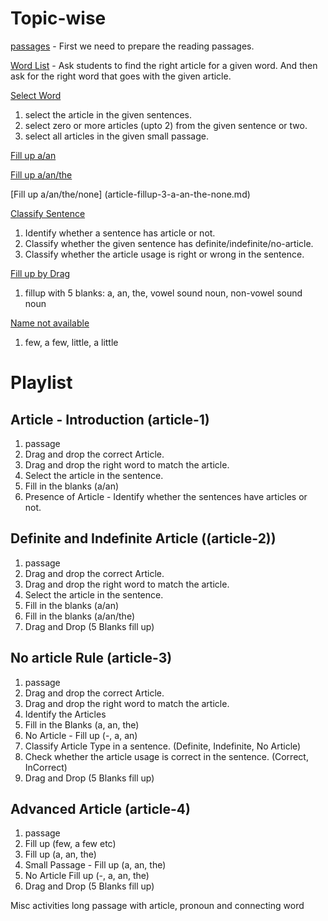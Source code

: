# Topic-wise

[passages](article-passages.md) - First we need to prepare the reading passages.

[Word List](article-wordlist.md) - Ask students to find the right article for a
given word. And then ask for the right word that goes with the given article.

[Select Word](article-selectWord.md)

1. select the article in the given sentences.
2. select zero or more articles (upto 2) from the given sentence or two.
3. select all articles in the given small passage.

[Fill up a/an](article-fillup-1-a-an.md)

[Fill up a/an/the](article-fillup-2-a-an-the.md)

[Fill up a/an/the/none] (article-fillup-3-a-an-the-none.md)

[Classify Sentence](article-classify-sentence.md)

1. Identify whether a sentence has article or not.
2. Classify whether the given sentence has definite/indefinite/no-article.
3. Classify whether the article usage is right or wrong in the sentence.

[Fill up by Drag](article-fill-up-by-drag.md)

1. fillup with 5 blanks: a, an, the, vowel sound noun, non-vowel sound noun

[Name not available](article-modifier.md)

1. few, a few, little, a little

# Playlist

## Article - Introduction (article-1)

1. passage
2. Drag and drop the correct Article.
3. Drag and drop the right word to match the article.
4. Select the article in the sentence.
5. Fill in the blanks (a/an)
6. Presence of Article - Identify whether the sentences have articles or not.

## Definite and Indefinite Article ((article-2))

1. passage
2. Drag and drop the correct Article.
3. Drag and drop the right word to match the article.
4. Select the article in the sentence.
5. Fill in the blanks (a/an)
6. Fill in the blanks (a/an/the)
7. Drag and Drop (5 Blanks fill up)

## No article Rule (article-3)

1. passage
2. Drag and drop the correct Article.
3. Drag and drop the right word to match the article.
4. Identify the Articles
5. Fill in the Blanks (a, an, the)
6. No Article - Fill up (-, a, an)
7. Classify Article Type in a sentence. (Definite, Indefinite, No Article)
8. Check whether the article usage is correct in the sentence. (Correct,
   InCorrect)
9. Drag and Drop (5 Blanks fill up)

## Advanced Article (article-4)

1. passage
2. Fill up (few, a few etc)
3. Fill up (a, an, the)
4. Small Passage - Fill up (a, an, the)
5. No Article Fill up (-, a, an, the)
6. Drag and Drop (5 Blanks fill up)

Misc activities long passage with article, pronoun and connecting word
